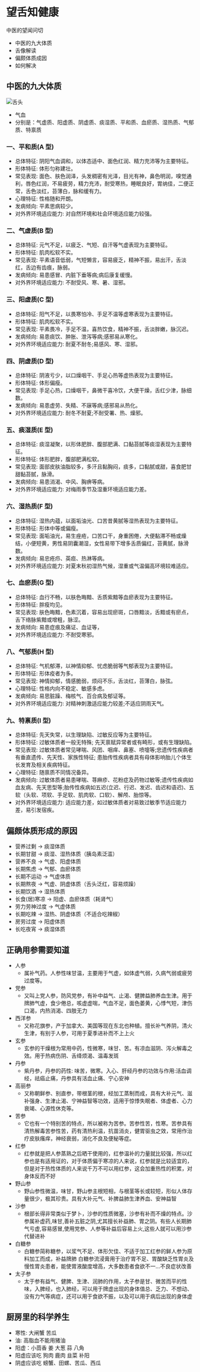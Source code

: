 # 望舌知健康

中医的望闻问切

- 中医的九大体质
- 舌像解读
- 偏颇体质成因
- 如何解决

## 中医的九大体质

![舌头](./img/舌头.jpg)

- 气血
- 分别是：气虚质、阳虚质、阴虚质、痰湿质、平和质、血瘀质、湿热质、气郁质、特禀质

### 一、平和质(A 型)

- 总体特征: 阴阳气血调和，以体态适中、面色红润、精力充沛等为主要特征。
- 形体特征: 体形匀称建壮。
- 常见表现: 面色、肤色润泽，头发稠密有光泽，目光有神，鼻色明润，嗅觉通利，唇色红润，不易疲劳，精力充沛，耐受寒热，睡眠良好，胃纳佳，二便正常，舌色淡红，苔薄白，脉和缓有力。
- 心理特征: 性格随和开朗。
- 发病倾向: 平素思病较少。
- 对外界环境适应能力: 对自然环境和社会环境适应能力较强。

### 二、气虚质(B 型)

- 总体特征: 元气不足，以疲乏、气短、自汗等气虚表现为主要特征。
- 形体特征: 肌肉松软不实。
- 常见表现: 平素语音低弱，气短懒言，容易疲乏，精神不振，易出汗，舌淡红，舌边有齿痕，脉弱。
- 发病倾向: 易患感冒、内脏下垂等病;病后康复缓慢。
- 对外界环境适应能力: 不耐受风、寒、暑、湿邪。

### 三、阳虚质(C 型)

- 总体特征: 阳气不足，以畏寒怕冷、手足不温等虚寒表现为主要特征。
- 形体特征: 肌肉松软不实。
- 常见表现: 平素畏冷，手足不温，喜热饮食，精神不振，舌淡胖嫩，脉沉迟。
- 发病倾向: 易患痰饮、肿胀、泄泻等病;感邪易从寒化。
- 对外界环境适应能力: 耐夏不耐冬;易感风、寒、湿邪。

### 四、阴虚质(D 型)

- 总体特征: 阴液亏少，以口燥咽干、手足心热等虚热表现为主要特征。
- 形体特征: 体形偏瘦。
- 常见表现: 手足心热，口燥咽干，鼻微干喜冷饮，大便干燥，舌红少津，脉细数。
- 发病倾向: 易患虚劳、失精、不寐等病;感邪易从热化。
- 对外界环境适应能力: 耐冬不耐夏;不耐受署、热、燥邪。

### 五、痰湿质(E 型)

- 总体特征: 痰湿凝聚，以形体肥胖、腹部肥满、口黏苔腻等痰湿表现为主要特征。
- 形体特征: 体形肥胖，腹部肥满松软。
- 常见表现: 面部皮肤油脂较多，多汗且黏胸闷，痰多，口黏腻或甜，喜食肥甘甜黏苔腻，脉滑。
- 发病倾向: 易患消渴、中风、胸痹等病。
- 对外界环境适应能力: 对梅雨季节及湿重环境适应能力差。

### 六、湿热质(F 型)

- 总体特征: 湿热内蕴，以面垢油光、口苦昔黄腻等湿热表现为主要特征。
- 形体特征: 形体中等或偏瘦。
- 常见表现: 面垢油光，易生痤疮，口苦口干，身重困倦，大便黏滞不畅或燥结，小便短黄，男性易阴囊潮湿，女性易带下增多舌质偏红，苔黄腻，脉滑数。
- 发病倾向: 易忠疮疖、英疸、热淋等病。
- 对外界环境适应能力: 对夏末秋初湿热气候，湿重或气温偏高环境较难适应。

### 七、血瘀质(G 型)

- 总体特征: 血行不畅，以肤色晦黯、舌质紫黯等血瘀表现为主要特征。
- 形体特征: 胖瘦均见。
- 常见表现: 肤色晦黯，色素沉着，容易出现瘀斑，口唇黯淡，舌黯或有瘀点，舌下络脉紫黯或增粗，脉涩。
- 发病倾向: 易患症痕及痛证、血证等，
- 对外界环境适应能力: 不耐受寒邪。

### 八、气郁质(H 型)

- 总体特征: 气机郁滞，以神情抑郁、忧虑脆弱等气郁表现为主要特征。
- 形体特征: 形体疫者为多。
- 常见表现: 神情抑郁，情感脆弱，烦闷不乐，舌淡红，苔薄白，脉弦。
- 心理特征: 性格内向不稳定、敏感多虑。
- 发病倾向: 易思脏躁、梅核气、百合病及郁证等。
- 对外界环境适应能力: 对精神刺激适应能力较差;不适应阴雨天气。

### 九、特禀质(I 型)

- 总体特征: 先天失常，以生理缺陷、过敏反应等为主要特征。
- 形体特征: 过敏体质者一般无特殊; 先天禀赋异常者或有畸形，或有生理缺陷。
- 常见表现: 过敏体质者常见哮喘、风团、咽痒、鼻塞、喷嚏等;忠遗传性疾病者有垂直遗传、先天性、家族性特征; 患胎传性疾病者具有母体影响胎儿个体生长发育及相关疾病特征。
- 心理特征: 随禀质不同情况备异。
- 发病倾向: 过敏体质者易患哮喘、荨麻疹、花粉症及药物过敏等;遗传性疾病如血友病、先天思型等;胎传性疾病如五迟(立迟、行迟、发迟、齿迟和语迟)、五软（头软、项软、手足软、肌肉软、口软）、解颅、胎惊等。
- 对外界环境适应能力: 适应能力差，如过敏体质者对易致过敏季节适应能力差，易引发宿疾。

## 偏颇体质形成的原因

- 营养过剩 -> 痰湿体质
- 长期甘甜 -> 痰湿、湿热体质（胰岛素泛滥）
- 营养不良 -> 气虚、阳虚体质
- 长期焦虑 -> 气郁、血瘀体质
- 长期不运动 -> 气虚体质
- 长期熬夜 -> 气虚、阴虚体质（舌头泛红，容易烦躁）
- 长期饮酒 -> 湿热体质
- 长食(居)寒凉 -> 阳虚、血瘀体质（耗肾气）
- 劳力劳神过度 -> 气虚体质
- 长期吃辣 -> 湿热、阴虚体质（不适合吃辣椒）
- 房劳过度 -> 阳虚体质
- 长吃夜宵 -> 痰湿体质

## 正确用参需要知道

- 人参
  - 属补气药。人参性味甘温，主要用于气虚，如体虚气弱，久病气弱或疲劳过度等。
- 党参
  - 又叫上党人参，防风党参，有补中益气、止渴、健脾益肺养血生津。用于牌肺气虚，食少倦总，咳虚虚喘，气血不足，面色萎黄，心悸气短，津伤口渴，内热消渴、四肢无力
- 西洋参
  - 又称花旗参，产于加拿大、美国等现在东北也种植。擅长补气养阴，清火生津，有别于人参，可用于夏季进补而不上上火
- 玄参
  - 玄参的干燥根为常用中药，性微寒，味甘、苦。有凉血滋阴、泻火解毒之效。用于热病伤阴、舌绛烦渴、温毒发斑
- 丹参
  - 紫丹参，丹参的药性: 味苦，微寒。入心、肝经丹参的功效与作用:活血调经，祛癌止痛，丹参具有活血止痛、宁心安神
- 高丽参
  - 又称朝鲜参、别直参，带根茎的根，经加工蒸制而成，具有大补元气、滋补强身、生津止渴、宁神益智等功效，适用于惊悸失眠者、体虚者、心力衰竭、心源性休克等。
- 苦参
  - 它也有一个特别苦的特点，所以被称为苦参。苦参性苦，性寒。苦参具有清热解毒苦参性苦，药有清热利温，抗苗消炎，健胃驱虫之效，常用作治疗皮肤瘙痒，神经衰弱，消化不良及便秘等症。
- 红参
  - 红参就是把人参蒸熟之后晒干使用的，红参温补的力量就比较强，所以红参也是有适用证的，对于体质偏于寒凉的人来说，红参就是比较适宜的，但是对于热性体质的人来说千万不可以用红参，这会加重热性的积累，对身体反而不好
- 野山参
  - 野山参性微温，味甘，野山参主根短相，与根茎等长或较短，形似人体存量很少，极其珍贵。具有大补元气、补脾益肺生津养血、安神益智
- 沙参
  - 根部长得非常类似于梦卜，沙参的性质微塞，沙参有补而不燥的特点。沙参属补虚药,味甘,善补五脏之阴,尤其擅长补益肺、胃之阴。有些人长期肺气亏虚,容易感冒,使用党参、人参等补益后容易上火,这些人就可以用沙参代替进补
- 白糖参
  - 白糖参简称糖参，以浆气不足、体形欠佳、不适于加工红参的鲜人参为原料加工而成，补益牌肺 白糖参流浸膏用于治疗胃不足、胃酸缺乏性胃炎及慢性胃炎患者，能使胃液酸度增高，大多数患者食欲不一…不良症状改善
- 太子参
  - 太于参有益气、健脾、生津、润肺的作用，太子参是甘、微苦而平的性味，入脾经，也入肺经，可以用于牌虚出现的身体值总、乏力、不想动、没有力气等病症，还可以用于食欲不振，以及可以用于病后出现的身体虚

## 厨房里的科学养生

- 寒性: 大闸蟹 苦瓜
- 油: 高脂血不能用猪油
- 阳虚：小茴香 姜 大葱 蒜 八角
- 阳虚应该吃 狗肉 鹿肉 韭菜 补阳
- 阴虚应该吃 螃蟹、田螺、苦瓜、西瓜
